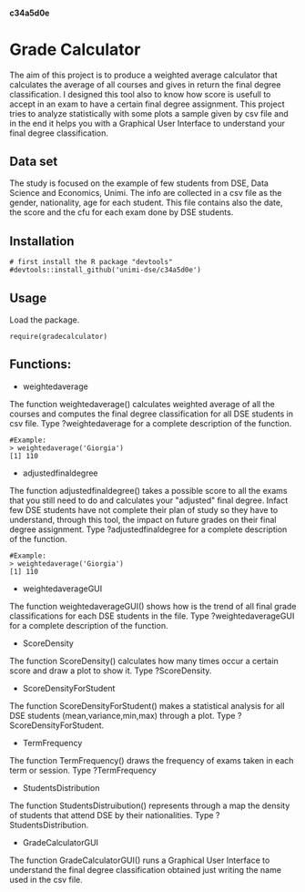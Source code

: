 #### c34a5d0e
# Grade Calculator

The aim of this project is to produce a weighted average calculator that calculates the average of all courses and gives in return the final degree classification. I designed this tool also to know how score is usefull to accept in an exam to have a certain final degree assignment.
This project tries to analyze statistically with some plots a sample given by csv file and in the end it helps you with a Graphical User Interface to understand your final degree classification.

## Data set
The study is focused on the example of few students from DSE, Data Science and Economics, Unimi.
The info are collected in a csv file as the gender, nationality, age for each student. This file contains also the date, the score and the cfu for each exam done by DSE students.

## Installation
```
# first install the R package "devtools" 
#devtools::install_github('unimi-dse/c34a5d0e')

```

## Usage
Load the package.
```
require(gradecalculator)

```

## Functions:
- weightedaverage

The function weightedaverage() calculates weighted average of all the courses and computes the final degree classification for all DSE students in csv file.
Type ?weightedaverage for a complete description of the function.
```
#Example: 
> weightedaverage('Giorgia')
[1] 110

```

- adjustedfinaldegree 

The function adjustedfinaldegree() takes a possible score to all the exams that you still need to do and calculates your "adjusted" final degree. Infact few DSE students have not complete their plan of study so they have to understand, through this tool, the impact on future grades on their final degree assignment.
Type ?adjustedfinaldegree for a complete description of the function.
```
#Example: 
> weightedaverage('Giorgia')
[1] 110

```

- weightedaverageGUI

The function weightedaverageGUI() shows how is the trend of all final grade classifications for each DSE students in the file.
Type ?weightedaverageGUI for a complete description of the function.

- ScoreDensity

The function ScoreDensity() calculates how many times occur a certain score and draw a plot to show it. Type ?ScoreDensity. 

- ScoreDensityForStudent

The function ScoreDensityForStudent() makes a statistical analysis for all DSE students (mean,variance,min,max) through a plot. Type ?ScoreDensityForStudent. 

- TermFrequency

The function TermFrequency() draws the frequency of exams taken in each term or session. Type ?TermFrequency

- StudentsDistribution

The function StudentsDistruibution() represents through a map the density of students that attend DSE by their nationalities. Type ?StudentsDistribution.

- GradeCalculatorGUI

The function GradeCalculatorGUI() runs a Graphical User Interface to understand the final degree classification obtained just writing the name used in the csv file.
